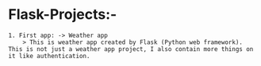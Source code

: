 # Flask-Projects:-
    1. First app: -> Weather app
        > This is weather app created by Flask (Python web framework). This is not just a weather app project, I also contain more things on it like authentication.
